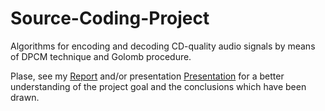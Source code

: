 # Source-Coding-Project
Algorithms for encoding and decoding CD-quality audio signals by means of DPCM technique and Golomb procedure.


Plase, see my [Report](docs/Report_SC.pdf) and/or presentation [Presentation](docs/Presentation_SC.pptx) for a better understanding of the project goal and the conclusions which have been drawn.
